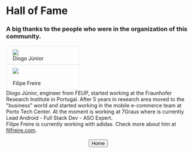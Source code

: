 # Hall of Fame

### A big thanks to the people who were in the organization of this community.

<div style="border: 1px solid transparent; width: 100%;">
  <div class="column" style="padding: 0.5rem 1rem; border: 1px solid #e9ebec; width: 33%;">
    <div class="speakercontainer">
      <img class="speakerimage" src="../images/organization/diogo_junior.jpg" style="min-width:40px;"/>
      <div class="speakermiddle">
        <div class="speakertext" onclick="on('dj')">Diogo Júnior</div>
      </div>
    </div>
  </div>
  <div class="column" style="padding: 0.5rem 1rem; border: 1px solid #e9ebec; width: 33%;">
    <div class="speakercontainer">
      <img class="speakerimage" src="https://avatars1.githubusercontent.com/u/11976836?s=460&v=4" style="min-width:40px;"/>
      <div class="speakermiddle">
         <div class="speakertext" onclick="on('filfreire')">Filipe Freire</div>
      </div>
    </div>
  </div>
</div>

<div id="dj" class="overlay" onclick="off('dj')">
  <div id="text">Diogo Júnior, engineer from FEUP, started working at the Fraunhofer Research Institute in Portugal. After 5 years in research area moved to the "business" world and started working in the mobile e-commerce team at Porto Tech Center. At the moment is working at 7Graus where is currently Lead Android - Full Stack Dev - ASO Expert.</div>
</div>

<div id="filfreire" class="overlay" onclick="off('filfreire')">
  <div id="text">Filipe Freire is currently working with adidas. Check more about him at <a class="overlay-link" href="http://filfreire.com">filfreire.com</a>.</div>
</div>

<script>
function on(panel) {
    document.getElementById(panel).style.display = "block";
}

function off(panel) {
    document.getElementById(panel).style.display = "none";
}
</script>

<br/>
<center><a href="../index.html"><button type="button">Home</button></a></center>
